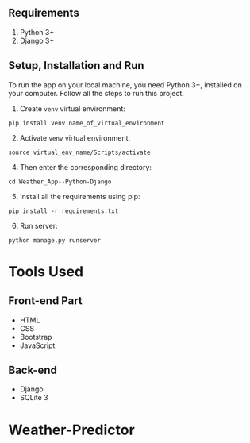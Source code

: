 ## Requirements
1.  Python 3+
2.  Django 3+
## Setup, Installation and Run
To run the app on your local machine, you need Python 3+, installed on your computer. Follow all the steps to run this project.
1.  Create `venv` virtual environment:
```
pip install venv name_of_virtual_environment
```
2.  Activate `venv` virtual environment:
```
source virtual_env_name/Scripts/activate
```
4. Then enter the corresponding directory:
```
cd Weather_App--Python-Django
```
5. Install all the requirements using pip:
```
pip install -r requirements.txt
``` 
6.	Run server:
```
python manage.py runserver
```
# Tools Used
## Front-end Part
* HTML
* CSS
* Bootstrap
* JavaScript
## Back-end
* Django
* SQLite 3


# Weather-Predictor
